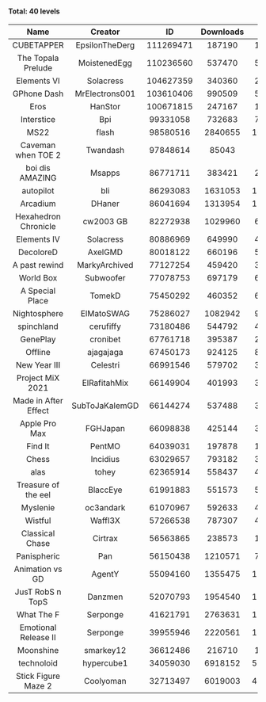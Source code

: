#### Total: 40 levels

| Name | Creator | ID | Downloads | Likes |
|:---:|:---:|:---:|:---:|:---:|
| CUBETAPPER | EpsilonTheDerg | 111269471 | 187190 | 19127
| The Topala Prelude | MoistenedEgg | 110236560 | 537470 | 59225
| Elements VI | Solacress | 104627359 | 340360 | 21258
| GPhone Dash | MrElectrons001 | 103610406 | 990509 | 52030
| Eros | HanStor | 100671815 | 247167 | 19718
| Interstice | Bpi | 99331058 | 732683 | 74885
| MS22 | flash | 98580516 | 2840655 | 102450
| Caveman when TOE 2 | Twandash | 97848614 | 85043 | 7600
| boi dis AMAZING | Msapps | 86771711 | 383421 | 26381
| autopilot | bli | 86293083 | 1631053 | 129522
| Arcadium | DHaner | 86041694 | 1313954 | 113235
| Hexahedron Chronicle | cw2003 GB | 82272938 | 1029960 | 69502
| Elements IV | Solacress | 80886969 | 649990 | 44734
| DecoloreD | AxelGMD | 80018122 | 660196 | 54999
| A past rewind | MarkyArchived | 77127254 | 459420 | 30891
| World Box | Subwoofer | 77078753 | 697179 | 62576
| A Special Place | TomekD | 75450292 | 460352 | 64536
| Nightosphere | ElMatoSWAG | 75286027 | 1082942 | 96748
| spinchland | cerufiffy | 73180486 | 544792 | 41139
| GenePlay | cronibet | 67761718 | 395387 | 25375
| Offline | ajagajaga | 67450173 | 924125 | 83897
| New Year III | Celestri | 66991546 | 579702 | 37761
| Project MiX 2021 | ElRafitahMix | 66149904 | 401993 | 32747
| Made in After Effect | SubToJaKalemGD | 66144274 | 537488 | 32473
| Apple Pro Max | FGHJapan | 66098838 | 425144 | 35690
| Find It | PentMO | 64039031 | 197878 | 14160
| Chess | Incidius | 63029657 | 793182 | 34559
| alas | tohey | 62365914 | 558437 | 46676
| Treasure of the eel | BlaccEye | 61991883 | 551573 | 51629
| Myslenie | oc3andark | 61070967 | 592633 | 44400
| Wistful | Waffl3X | 57266538 | 787307 | 44851
| Classical Chase | Cirtrax | 56563865 | 238573 | 16426
| Panispheric | Pan | 56150438 | 1210571 | 79004
| Animation vs GD | AgentY | 55094160 | 1355475 | 112588
| JusT RobS n TopS | Danzmen | 52070793 | 1954540 | 139130
| What The F | Serponge | 41621791 | 2763631 | 171766
| Emotional Release II | Serponge | 39955946 | 2220561 | 187792
| Moonshine | smarkey12 | 36612486 | 216710 | 11113
| technoloid | hypercube1 | 34059030 | 6918152 | 520181
| Stick Figure Maze 2 | Coolyoman | 32713497 | 6019003 | 413460

